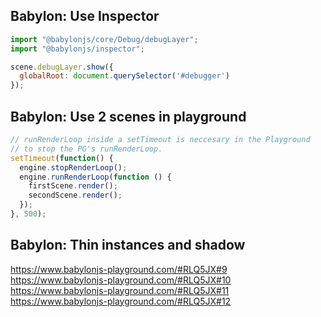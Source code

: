 ## Babylon: Use Inspector

```js
import "@babylonjs/core/Debug/debugLayer";
import "@babylonjs/inspector";

scene.debugLayer.show({
  globalRoot: document.querySelector('#debugger')
});

```


## Babylon: Use 2 scenes in playground

```js
// runRenderLoop inside a setTimeout is neccesary in the Playground
// to stop the PG's runRenderLoop.
setTimeout(function() {
  engine.stopRenderLoop();
  engine.runRenderLoop(function () {
    firstScene.render();
    secondScene.render();
  });
}, 500);
```

## Babylon: Thin instances and shadow

https://www.babylonjs-playground.com/#RLQ5JX#9
https://www.babylonjs-playground.com/#RLQ5JX#10
https://www.babylonjs-playground.com/#RLQ5JX#11
https://www.babylonjs-playground.com/#RLQ5JX#12
